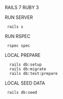 RAILS 7
RUBY 3

RUN SERVER
```
 rails s
```

RUN RSPEC
```
 rspec spec
```

LOCAL PREPARE
```
  rails db:setup
  rails db:migrate
  rails db:test:prepare
```

LOCAL SEED DATA
```
 rails db:seed
```
